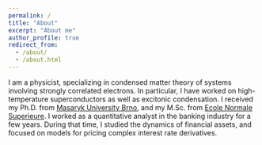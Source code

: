 ```yaml
---
permalink: /
title: "About"
excerpt: "About me"
author_profile: true
redirect_from: 
  - /about/
  - /about.html
---
```


I am a physicist, specializing in condensed matter theory of systems involving strongly correlated electrons. In particular, I have worked on high-temperature superconductors as well as excitonic condensation. I received my Ph.D. from [Masaryk University Brno](http://www.physics.muni.cz/ufkl/index.en.shtml), and my M.Sc. from [Ecole Normale Superieure](http://www.ens.fr/en). I worked as a quantitative analyst in the banking industry for a few years. During that time, I studied the dynamics of financial assets, and focused on models for pricing complex interest rate derivatives.
